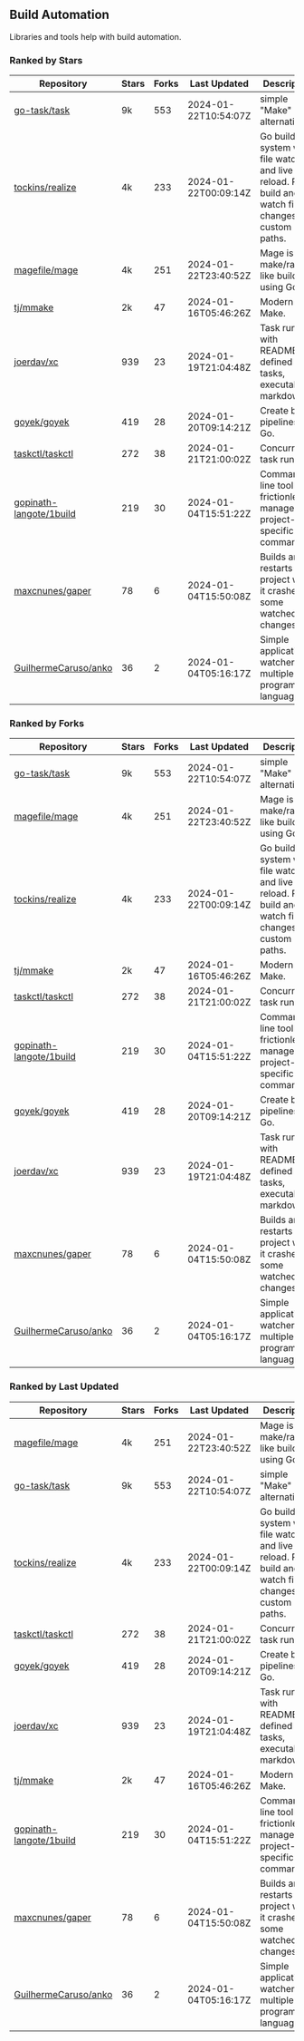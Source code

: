## Build Automation

Libraries and tools help with build automation.

### Ranked by Stars

| Repository | Stars | Forks | Last Updated | Description | 
|------------|-------|-------|--------------|-------------|
| [go-task/task](https://github.com/go-task/task) | 9k | 553 | 2024-01-22T10:54:07Z |  simple "Make" alternative. |
| [tockins/realize](https://github.com/tockins/realize) | 4k | 233 | 2024-01-22T00:09:14Z |  Go build a system with file watchers and live to reload. Run, build and watch file changes with custom paths. |
| [magefile/mage](https://github.com/magefile/mage) | 4k | 251 | 2024-01-22T23:40:52Z |  Mage is a make/rake-like build tool using Go. |
| [tj/mmake](https://github.com/tj/mmake) | 2k | 47 | 2024-01-16T05:46:26Z |  Modern Make. |
| [joerdav/xc](https://github.com/joerdav/xc) | 939 | 23 | 2024-01-19T21:04:48Z |  Task runner with README.md defined tasks, executable markdown. |
| [goyek/goyek](https://github.com/goyek/goyek) | 419 | 28 | 2024-01-20T09:14:21Z |  Create build pipelines in Go. |
| [taskctl/taskctl](https://github.com/taskctl/taskctl) | 272 | 38 | 2024-01-21T21:00:02Z |  Concurrent task runner. |
| [gopinath-langote/1build](https://github.com/gopinath-langote/1build) | 219 | 30 | 2024-01-04T15:51:22Z |  Command line tool to frictionlessly manage project-specific commands. |
| [maxcnunes/gaper](https://github.com/maxcnunes/gaper) | 78 | 6 | 2024-01-04T15:50:08Z |  Builds and restarts a Go project when it crashes or some watched file changes. |
| [GuilhermeCaruso/anko](https://github.com/GuilhermeCaruso/anko) | 36 | 2 | 2024-01-04T05:16:17Z |  Simple application watcher for multiple programming languages. |

### Ranked by Forks

| Repository | Stars | Forks | Last Updated | Description | 
|------------|-------|-------|--------------|-------------|
| [go-task/task](https://github.com/go-task/task) | 9k | 553 | 2024-01-22T10:54:07Z |  simple "Make" alternative. |
| [magefile/mage](https://github.com/magefile/mage) | 4k | 251 | 2024-01-22T23:40:52Z |  Mage is a make/rake-like build tool using Go. |
| [tockins/realize](https://github.com/tockins/realize) | 4k | 233 | 2024-01-22T00:09:14Z |  Go build a system with file watchers and live to reload. Run, build and watch file changes with custom paths. |
| [tj/mmake](https://github.com/tj/mmake) | 2k | 47 | 2024-01-16T05:46:26Z |  Modern Make. |
| [taskctl/taskctl](https://github.com/taskctl/taskctl) | 272 | 38 | 2024-01-21T21:00:02Z |  Concurrent task runner. |
| [gopinath-langote/1build](https://github.com/gopinath-langote/1build) | 219 | 30 | 2024-01-04T15:51:22Z |  Command line tool to frictionlessly manage project-specific commands. |
| [goyek/goyek](https://github.com/goyek/goyek) | 419 | 28 | 2024-01-20T09:14:21Z |  Create build pipelines in Go. |
| [joerdav/xc](https://github.com/joerdav/xc) | 939 | 23 | 2024-01-19T21:04:48Z |  Task runner with README.md defined tasks, executable markdown. |
| [maxcnunes/gaper](https://github.com/maxcnunes/gaper) | 78 | 6 | 2024-01-04T15:50:08Z |  Builds and restarts a Go project when it crashes or some watched file changes. |
| [GuilhermeCaruso/anko](https://github.com/GuilhermeCaruso/anko) | 36 | 2 | 2024-01-04T05:16:17Z |  Simple application watcher for multiple programming languages. |

### Ranked by Last Updated

| Repository | Stars | Forks | Last Updated | Description | 
|------------|-------|-------|--------------|-------------|
| [magefile/mage](https://github.com/magefile/mage) | 4k | 251 | 2024-01-22T23:40:52Z |  Mage is a make/rake-like build tool using Go. |
| [go-task/task](https://github.com/go-task/task) | 9k | 553 | 2024-01-22T10:54:07Z |  simple "Make" alternative. |
| [tockins/realize](https://github.com/tockins/realize) | 4k | 233 | 2024-01-22T00:09:14Z |  Go build a system with file watchers and live to reload. Run, build and watch file changes with custom paths. |
| [taskctl/taskctl](https://github.com/taskctl/taskctl) | 272 | 38 | 2024-01-21T21:00:02Z |  Concurrent task runner. |
| [goyek/goyek](https://github.com/goyek/goyek) | 419 | 28 | 2024-01-20T09:14:21Z |  Create build pipelines in Go. |
| [joerdav/xc](https://github.com/joerdav/xc) | 939 | 23 | 2024-01-19T21:04:48Z |  Task runner with README.md defined tasks, executable markdown. |
| [tj/mmake](https://github.com/tj/mmake) | 2k | 47 | 2024-01-16T05:46:26Z |  Modern Make. |
| [gopinath-langote/1build](https://github.com/gopinath-langote/1build) | 219 | 30 | 2024-01-04T15:51:22Z |  Command line tool to frictionlessly manage project-specific commands. |
| [maxcnunes/gaper](https://github.com/maxcnunes/gaper) | 78 | 6 | 2024-01-04T15:50:08Z |  Builds and restarts a Go project when it crashes or some watched file changes. |
| [GuilhermeCaruso/anko](https://github.com/GuilhermeCaruso/anko) | 36 | 2 | 2024-01-04T05:16:17Z |  Simple application watcher for multiple programming languages. |

